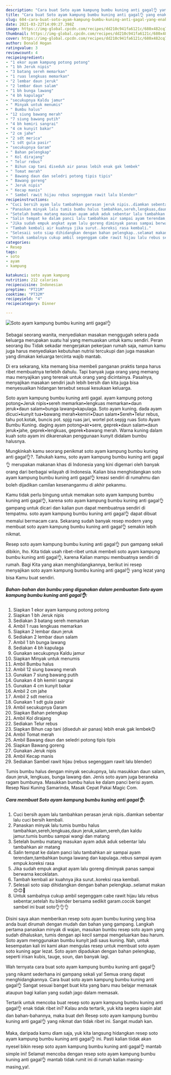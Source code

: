 ```yaml
---
description: "Cara buat Soto ayam kampung bumbu kuning anti gagal👌 yang enak dan Mudah Dibuat"
title: "Cara buat Soto ayam kampung bumbu kuning anti gagal👌 yang enak dan Mudah Dibuat"
slug: 604-cara-buat-soto-ayam-kampung-bumbu-kuning-anti-gagal-yang-enak-dan-mudah-dibuat
date: 2021-03-22T14:09:27.398Z
image: https://img-global.cpcdn.com/recipes/dd210c941fa6121c/680x482cq70/soto-ayam-kampung-bumbu-kuning-anti-gagal👌-foto-resep-utama.jpg
thumbnail: https://img-global.cpcdn.com/recipes/dd210c941fa6121c/680x482cq70/soto-ayam-kampung-bumbu-kuning-anti-gagal👌-foto-resep-utama.jpg
cover: https://img-global.cpcdn.com/recipes/dd210c941fa6121c/680x482cq70/soto-ayam-kampung-bumbu-kuning-anti-gagal👌-foto-resep-utama.jpg
author: Donald Hogan
ratingvalue: 3
reviewcount: 4
recipeingredient:
- "1 ekor ayam kampung potong potong"
- "1 bh Jeruk nipis"
- "3 batang sereh memarkan"
- "1 ruas lengkuas memarkan"
- "2 lembar daun jeruk"
- "2 lembar daun salam"
- "1 bh bunga lawang"
- "4 bh kapulaga"
- "secukupnya Kaldu jamur"
- " Minyak untuk menumis"
- " Bumbu halus"
- "12 siung bawang merah"
- "7 siung bawang putih"
- "4 bh kemiri sangrai"
- "4 cm kunyit bakar"
- "2 cm jahe"
- "2 sdt merica"
- "1 sdt gula pasir"
- "secukupnya Garam"
- " Bahan pelengkap"
- " Kol dirajang"
- " Telur rebus"
- " Bihun cap tani diseduh air panas lebih enak gak lembek"
- " Tomat merah"
- " Bawang daun dan seledri potong tipis tipis"
- " Bawang goreng"
- " Jeruk nipis"
- " Kecap manis"
- " Sambel rawit hijau rebus segenggam rawit lalu blender"
recipeinstructions:
- "Cuci bersih ayam lalu tambahkan perasan jeruk nipis..diamkan sebentar lalu cuci bersih kembali."
- "Panaskan minyak lalu tumis bumbu halus tambahkan,sereh,lengkuas,daun jeruk,salam,sereh,dan kaldu jamur.tumis bumbu sampai wangi dan matang"
- "Setelah bumbu matang masukan ayam aduk aduk sebentar lalu tambahkan air matang"
- "Salin tempat ke dalam panci lalu tambahkan air sampai ayam terendam,tambahkan bunga lawang dan kapulaga..rebus sampai ayam empuk.koreksi rasa"
- "Jika sudah empuk angkat ayam lalu goreng diminyak panas sampai berwarna kecoklatan."
- "Tambah kembali air kuahnya jika surut..koreksi rasa kembali."
- "Selesaii soto siap dihidangkan dengan bahan pelengkap..selamat makan 😊😊🤗"
- "Untuk sambalnya cukup ambil segenggam cabe rawit hijau lalu rebus sebentar,setelah itu blender bersama sedikit garam.cocok banget sambel ini buat soto👌👌👌"
categories:
- Resep
tags:
- soto
- ayam
- kampung

katakunci: soto ayam kampung 
nutrition: 212 calories
recipecuisine: Indonesian
preptime: "PT21M"
cooktime: "PT32M"
recipeyield: "4"
recipecategory: Dinner

---
```



![Soto ayam kampung bumbu kuning anti gagal👌](https://img-global.cpcdn.com/recipes/dd210c941fa6121c/680x482cq70/soto-ayam-kampung-bumbu-kuning-anti-gagal👌-foto-resep-utama.jpg)

Sebagai seorang wanita, menyediakan masakan menggugah selera pada keluarga merupakan suatu hal yang memuaskan untuk kamu sendiri. Peran seorang ibu Tidak sekadar mengerjakan pekerjaan rumah saja, namun kamu juga harus menyediakan kebutuhan nutrisi tercukupi dan juga masakan yang dimakan keluarga tercinta wajib mantab.

Di era  sekarang, kita memang bisa membeli panganan praktis tanpa harus ribet membuatnya terlebih dahulu. Tapi banyak juga orang yang memang mau menyajikan yang terenak untuk orang yang dicintainya. Pasalnya, menyajikan masakan sendiri jauh lebih bersih dan kita juga bisa menyesuaikan hidangan tersebut sesuai kesukaan keluarga. 

Soto ayam kampung bumbu kuning anti gagal. ayam kampung potong potong•Jeruk nipis•sereh memarkan•lengkuas memarkan•daun jeruk•daun salam•bunga lawang•kapulaga. Soto ayam kuning. dada ayam dicuci•kunyit tua•bawang merah•kemiri•Daun salam•Sereh•Telur rebus, tahu pot.kotak, buncis pot. spjg ruas jari, wortel pot.sepjg ruas Soto Ayam Bumbu Kuning. daging ayam potong•air•sere, geprek•daun salam•daun jeruk•jahe, geprek•lengkuas, geprek•bawang merah. Warna kuning dalam kuah soto ayam ini dikarenakan penggunaan kunyit didalam bumbu halusnya.

Mungkinkah kamu seorang penikmat soto ayam kampung bumbu kuning anti gagal👌?. Tahukah kamu, soto ayam kampung bumbu kuning anti gagal👌 merupakan makanan khas di Indonesia yang kini digemari oleh banyak orang dari berbagai wilayah di Indonesia. Kalian bisa menghidangkan soto ayam kampung bumbu kuning anti gagal👌 kreasi sendiri di rumahmu dan boleh dijadikan camilan kesenanganmu di akhir pekanmu.

Kamu tidak perlu bingung untuk memakan soto ayam kampung bumbu kuning anti gagal👌, karena soto ayam kampung bumbu kuning anti gagal👌 gampang untuk dicari dan kalian pun dapat membuatnya sendiri di tempatmu. soto ayam kampung bumbu kuning anti gagal👌 dapat dibuat memalui bermacam cara. Sekarang sudah banyak resep modern yang membuat soto ayam kampung bumbu kuning anti gagal👌 semakin lebih nikmat.

Resep soto ayam kampung bumbu kuning anti gagal👌 pun gampang sekali dibikin, lho. Kita tidak usah ribet-ribet untuk membeli soto ayam kampung bumbu kuning anti gagal👌, karena Kalian mampu membuatnya sendiri di rumah. Bagi Kita yang akan menghidangkannya, berikut ini resep menyajikan soto ayam kampung bumbu kuning anti gagal👌 yang lezat yang bisa Kamu buat sendiri.

<!--inarticleads1-->

##### Bahan-bahan dan bumbu yang digunakan dalam pembuatan Soto ayam kampung bumbu kuning anti gagal👌:

1. Siapkan 1 ekor ayam kampung potong potong
1. Siapkan 1 bh Jeruk nipis
1. Sediakan 3 batang sereh memarkan
1. Ambil 1 ruas lengkuas memarkan
1. Siapkan 2 lembar daun jeruk
1. Sediakan 2 lembar daun salam
1. Ambil 1 bh bunga lawang
1. Sediakan 4 bh kapulaga
1. Gunakan secukupnya Kaldu jamur
1. Siapkan  Minyak untuk menumis
1. Ambil  Bumbu halus
1. Ambil 12 siung bawang merah
1. Gunakan 7 siung bawang putih
1. Gunakan 4 bh kemiri sangrai
1. Gunakan 4 cm kunyit bakar
1. Ambil 2 cm jahe
1. Ambil 2 sdt merica
1. Gunakan 1 sdt gula pasir
1. Ambil secukupnya Garam
1. Siapkan  Bahan pelengkap
1. Ambil  Kol dirajang
1. Sediakan  Telur rebus
1. Siapkan  Bihun cap tani (diseduh air panas) lebih enak gak lembek😊
1. Ambil  Tomat merah
1. Ambil  Bawang daun dan seledri potong tipis tipis
1. Siapkan  Bawang goreng
1. Gunakan  Jeruk nipis
1. Ambil  Kecap manis
1. Sediakan  Sambel rawit hijau (rebus segenggam rawit lalu blender)


Tumis bumbu halus dengan minyak secukupnya, lalu masukkan daun salam, daun jeruk, lengkuas, bunga lawang dan. Jenis soto ayam juga beraneka ragam bumbunya. Masukkan bumbu halus ke dalam panci berisi ayam. Resep Nasi Kuning Samarinda, Masak Cepat Pakai Magic Com. 

<!--inarticleads2-->

##### Cara membuat Soto ayam kampung bumbu kuning anti gagal👌:

1. Cuci bersih ayam lalu tambahkan perasan jeruk nipis..diamkan sebentar lalu cuci bersih kembali.
1. Panaskan minyak lalu tumis bumbu halus tambahkan,sereh,lengkuas,daun jeruk,salam,sereh,dan kaldu jamur.tumis bumbu sampai wangi dan matang
1. Setelah bumbu matang masukan ayam aduk aduk sebentar lalu tambahkan air matang
1. Salin tempat ke dalam panci lalu tambahkan air sampai ayam terendam,tambahkan bunga lawang dan kapulaga..rebus sampai ayam empuk.koreksi rasa
1. Jika sudah empuk angkat ayam lalu goreng diminyak panas sampai berwarna kecoklatan.
1. Tambah kembali air kuahnya jika surut..koreksi rasa kembali.
1. Selesaii soto siap dihidangkan dengan bahan pelengkap..selamat makan 😊😊🤗
1. Untuk sambalnya cukup ambil segenggam cabe rawit hijau lalu rebus sebentar,setelah itu blender bersama sedikit garam.cocok banget sambel ini buat soto👌👌👌


Disini saya akan memberikan resep soto ayam bumbu kuning yang bisa anda buat dirumah dengan mudah dan bahan yang gampang. Langkah pertama panaskan minyak di wajan, masukan bumbu resep soto ayam yang sudah dihaluskan, tumis dengan api kecil sampai mengeluarkan bau harum. Soto ayam menggunakan bumbu kunyit jadi saus kuning. Nah, untuk kesempatan kali ini kami akan mengulas resep untuk membuat soto ayam soto kuning agar lezat. Soto ayam dipadukan dengan bahan pelengkap, seperti irisan kubis, tauge, soun, dan banyak lagi. 

Wah ternyata cara buat soto ayam kampung bumbu kuning anti gagal👌 yang nikamt sederhana ini gampang sekali ya! Semua orang dapat menghidangkannya. Cara buat soto ayam kampung bumbu kuning anti gagal👌 Sangat sesuai banget buat kita yang baru mau belajar memasak ataupun bagi kalian yang sudah jago dalam memasak.

Tertarik untuk mencoba buat resep soto ayam kampung bumbu kuning anti gagal👌 enak tidak ribet ini? Kalau anda tertarik, yuk kita segera siapin alat dan bahan-bahannya, maka buat deh Resep soto ayam kampung bumbu kuning anti gagal👌 yang nikmat dan tidak ribet ini. Sangat mudah kan. 

Maka, daripada kamu diam saja, yuk kita langsung hidangkan resep soto ayam kampung bumbu kuning anti gagal👌 ini. Pasti kalian tiidak akan nyesel bikin resep soto ayam kampung bumbu kuning anti gagal👌 mantab simple ini! Selamat mencoba dengan resep soto ayam kampung bumbu kuning anti gagal👌 mantab tidak rumit ini di rumah kalian masing-masing,ya!.

